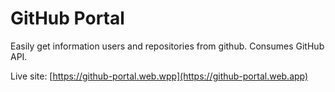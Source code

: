 # GitHub Portal

Easily get information users and repositories from github. Consumes GitHub API.

Live site: [https://github-portal.web.wpp](https://github-portal.web.app)

